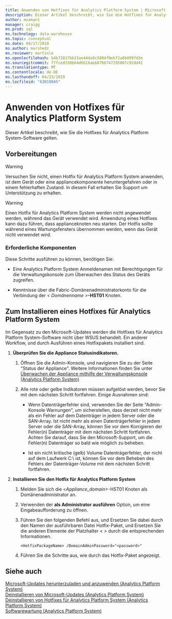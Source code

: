 ```yaml
---
title: Anwenden von Hotfixes für Analytics Platform System | Microsoft-Dokumentation
description: Dieser Artikel beschreibt, wie Sie die Hotfixes für Analytics Platform System-Software gelten.
author: mzaman1
manager: craigg
ms.prod: sql
ms.technology: data-warehouse
ms.topic: conceptual
ms.date: 04/17/2018
ms.author: murshedz
ms.reviewer: martinle
ms.openlocfilehash: b4b72017bb23ae44da9c5884f0ebf2a8b099fd3e
ms.sourcegitcommit: f7fced330b64d6616aeb8766747295807c92dd41
ms.translationtype: MT
ms.contentlocale: de-DE
ms.lasthandoff: 04/23/2019
ms.locfileid: "63019045"
---
```

# <a name="apply-analytics-platform-system-hotfixes"></a>Anwenden von Hotfixes für Analytics Platform System
Dieser Artikel beschreibt, wie Sie die Hotfixes für Analytics Platform System-Software gelten.  
  
## <a name="before-you-begin"></a>Vorbereitungen  
  
> [!WARNING]  
> Versuchen Sie nicht, einen Hotfix für Analytics Platform System anwenden, ist dem Gerät oder eine appliancekomponente heruntergefahren oder in einem fehlerhaften Zustand. In diesem Fall erhalten Sie Support um Unterstützung zu erhalten.  
  
> [!WARNING]  
> Einen Hotfix für Analytics Platform System werden nicht angewendet werden, während das Gerät verwendet wird. Anwendung eines Hotfixes kann dazu führen, dass applianceknoten neu starten. Der Hotfix sollte während eines Wartungsfensters übernommen werden, wenn das Gerät nicht verwendet wird.  
  
### <a name="prerequisites"></a>Erforderliche Komponenten  
Diese Schritte ausführen zu können, benötigen Sie:  
  
-   Eine Analytics Platform System Anmeldenamen mit Berechtigungen für die Verwaltungskonsole zum Überwachen des Status des Geräts zugreifen. <!-- MISSING LINKS See [Grant Permissions to Use the Admin Console &#40;SQL Server PDW&#41;](../sqlpdw/grant-permissions-to-use-the-admin-console-sql-server-pdw.md).  -->  
  
-   Kenntnisse über die Fabric-Domänenadministratorkonto für die Verbindung der _< Domänenname >_**-HST01** Knoten.  
  
## <a name="HowToInstallPDW"></a>Zum Installieren eines Hotfixes für Analytics Platform System  
Im Gegensatz zu den Microsoft-Updates werden die Hotfixes für Analytics Platform System-Software nicht über WSUS behandelt. Ein anderer Workflow, und durch Ausführen eines Hotfixpakets installiert sind.  
  
1.  **Überprüfen Sie die Appliance Statusindikatoren.**  
  
    1.  Öffnen Sie die Admin-Konsole, und navigieren Sie zu der Seite "Status der Appliance". Weitere Informationen finden Sie unter [Überwachen der Appliance mithilfe der Verwaltungskonsole &#40;Analytics Platform System&#41;](monitor-the-appliance-by-using-the-admin-console.md)  
  
    2.  Alle rote oder gelbe Indikatoren müssen aufgelöst werden, bevor Sie mit dem nächsten Schritt fortfahren. Einige Ausnahmen sind:  
  
        -   Wenn Datenträgerfehler sind, verwenden Sie der Seite "Admin-Konsole Warnungen", um sicherstellen, dass derzeit nicht mehr als ein Fehler auf dem Datenträger in jedem Server oder die SAN-Array. Ist nicht mehr als einen Datenträgerfehler in jedem Server oder die SAN-Array, können Sie vor dem Korrigieren der Fehler(n) Datenträger mit dem nächsten Schritt fortfahren. Achten Sie darauf, dass Sie den Microsoft-Support, um die Fehler(n) Datenträger so bald wie möglich zu beheben.  
  
        -   Ist ein nicht kritische (gelb) Volume Datenträgerfehler, der nicht auf dem Laufwerk C:\ ist, können Sie vor dem Beheben des Fehlers der Datenträger-Volume mit dem nächsten Schritt fortfahren.  
  
2.  **Installieren Sie den Hotfix für Analytics Platform System**  
  
    1.  Melden Sie sich die <*Appliance_domain*>-HST01 Knoten als Domänenadministrator an.  
  
    2.  Verwenden der **als Administrator ausführen** Option, um eine Eingabeaufforderung zu öffnen.  
  
    3.  Führen Sie den folgenden Befehl aus, und Ersetzen Sie dabei *<HotfixPackageName>* durch den Namen der ausführbaren Datei Hotfix-Paket, und Ersetzen Sie die anderen Elemente der Platzhalter *< >* durch die entsprechenden Informationen.  
  
        ```  
        <HotfixPackageName> /DomainAdminPassword="<password>"  
        ```  
  
    4.  Führen Sie die Schritte aus, wie durch das Hotfix-Paket angezeigt.  
  
## <a name="see-also"></a>Siehe auch  
[Microsoft-Updates herunterzuladen und anzuwenden &#40;Analytics Platform System&#41;](download-and-apply-microsoft-updates.md)  
[Deinstallieren von Microsoft-Updates &#40;Analytics Platform System&#41;](uninstall-microsoft-updates.md)  
[Deinstallieren von Hotfixes für Analytics Platform System &#40;Analytics Platform System&#41;](uninstall-analytics-platform-system-hotfixes.md)  
[Softwarewartung &#40;Analytics Platform System&#41;](software-servicing.md)  
  
